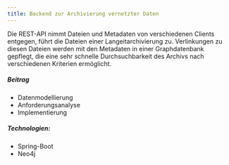 ```yaml
---
title: Backend zur Archivierung vernetzter Daten
---
```


Die REST-API nimmt Dateien und Metadaten von verschiedenen Clients entgegen, führt die Dateien einer Langeitarchivierung zu. 
Verlinkungen zu diesen Dateien werden mit den Metadaten in einer Graphdatenbank gepflegt, die eine sehr schnelle Durchsuchbarkeit
des Archivs nach verschiedenen Kriterien ermöglicht.

##### Beitrag
- Datenmodellierung
- Anforderungsanalyse
- Implementierung

##### Technologien:
- Spring-Boot
- Neo4j
